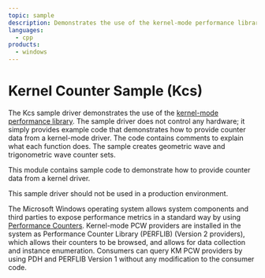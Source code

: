 ```yaml
---
topic: sample
description: Demonstrates the use of the kernel-mode performance library.
languages:
  - cpp
products:
  - windows
---
```


<!---
    name: Kernel Counter Sample (Kcs)
    platform: WDM
    language: cpp
    category: General
    description: Demonstrates the use of the kernel-mode performance library.
    samplefwlink: http://go.microsoft.com/fwlink/p/?LinkId=617718
--->

# Kernel Counter Sample (Kcs)

The Kcs sample driver demonstrates the use of the [kernel-mode performance library](http://msdn.microsoft.com/en-us/library/windows/hardware/ff548159). The sample driver does not control any hardware; it simply provides example code that demonstrates how to provide counter data from a kernel-mode driver. The code contains comments to explain what each function does. The sample creates geometric wave and trigonometric wave counter sets.

This module contains sample code to demonstrate how to provide counter data from a kernel driver.

This sample driver should not be used in a production environment.

The Microsoft Windows operating system allows system components and third parties to expose performance metrics in a standard way by using [Performance Counters](http://msdn.microsoft.com/en-us/library/windows/hardware/aa373083). Kernel-mode PCW providers are installed in the system as Performance Counter Library (PERFLIB) (Version 2 providers), which allows their counters to be browsed, and allows for data collection and instance enumeration. Consumers can query KM PCW providers by using PDH and PERFLIB Version 1 without any modification to the consumer code.
